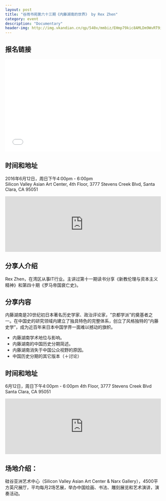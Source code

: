 ```yaml
---
layout: post
title: "谷雨书苑第六十三期《内藤湖南的世界》 by Rex Zhen"
category: event
description: "Documentary"
header-img: http://img.vkandian.cn/qp/540x/mmbiz/EHmp79kic8AMLDm9WvRT9ic8kNbcR2dYINPwAbfqOcynUicPUTOHqPVc5nPVSfy0qEX4r9Wqa0NQ8mebC8O8me0iaw/0?wx_fmt=jpeg
---
```


## 报名链接
<div style="width:100%; text-align:left;" ><iframe src="//eventbrite.com/tickets-external?eid=25920033518&ref=etckt" frameborder="0" height="300" width="100%" vspace="0" hspace="0" marginheight="5" marginwidth="5" scrolling="auto" allowtransparency="true"></iframe></div>

## 时间和地址
2016年6月12日，周日下午4:00pm - 6:00pm  
Silicon Valley Asian Art Center, 4th Floor,
3777 Stevens Creek Blvd, Santa Clara, CA 95051


<iframe src="https://www.google.com/maps/embed?pb=!1m18!1m12!1m3!1d3168.2886640621464!2d-122.11097368469227!3d37.43028497982375!2m3!1f0!2f0!3f0!3m2!1i1024!2i768!4f13.1!3m3!1m2!1s0x808fba40e35e1c17%3A0x791a0aa8b04e8896!2sSofia+University!5e0!3m2!1sen!2sus!4v1464769595805" width="100%" height="180" frameborder="0" style="border:0" allowfullscreen></iframe>

## 分享人介绍

Rex Zhen，在湾区从事IT行业。主讲过第十一期读书分享《新教伦理与资本主义精神》和第四十期《罗马帝国衰亡史》。


## 分享内容
内藤湖南是20世纪初日本著名历史学家、政治评论家，“京都学派”的奠基者之一。在中国史的研究领域内建立了独具特色的完整体系，创立了风格独特的“内藤史学”，成为近百年来日本中国学界一面难以撼动的旗帜。

- 内藤湖南学术地位与影响。
- 内藤湖南的中国历史分期简述。
- 内藤湖南消失于中国公众视野的原因。
- 中国历史分期的其它版本（＋讨论）


## 时间和地址

6月12日，周日下午4:00pm - 6:00pm
4th Floor, 3777 Stevens Creek Blvd
Santa Clara, CA 95051

<iframe width="100%" height="180" frameborder="0" style="border:0"
src="https://www.google.com/maps/embed/v1/place?q=3777%20Stevens%20Creek%20Blvd%20Santa%20Clara%2C%20CA%2095054&key=AIzaSyBU8Fpde0IWAvSPYuvrpcjOHm_8scuCusk" allowfullscreen></iframe>


## 场地介绍：

硅谷亚洲艺术中心（Silicon Valley Asian Art Center & Narx Gallery），4500平方英尺展厅，平均每月2场艺展，举办中国绘画、书法、雕刻展览和艺术演讲，演奏活动。
